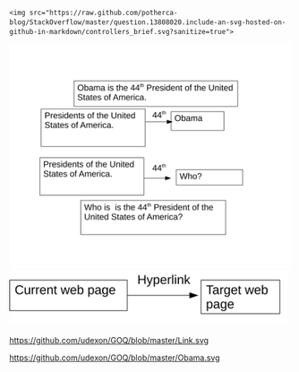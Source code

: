 `<img src="https://raw.github.com/potherca-blog/StackOverflow/master/question.13808020.include-an-svg-hosted-on-github-in-markdown/controllers_brief.svg?sanitize=true">`

<img src="https://github.com/udexon/GOQ/blob/master/Obama.svg?sanitize=true">

<img src="https://github.com/udexon/GOQ/blob/master/Link.svg?sanitize=true" height="100">

https://github.com/udexon/GOQ/blob/master/Link.svg

https://github.com/udexon/GOQ/blob/master/Obama.svg
